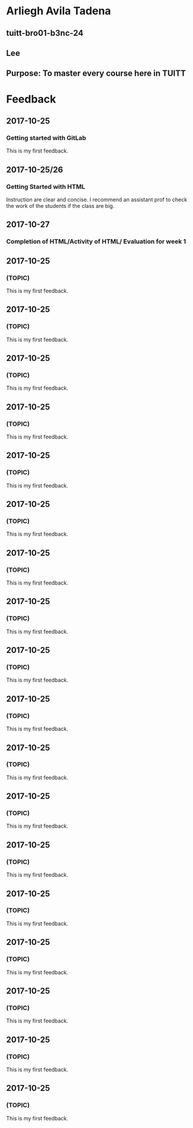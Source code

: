 # Arliegh Avila Tadena
## tuitt-bro01-b3nc-24
## Lee
## Purpose: To master every course here in TUITT

# Feedback
## 2017-10-25
### Getting started with GitLab
This is my first feedback.

## 2017-10-25/26
### Getting Started with HTML
Instruction are clear and concise. I recommend an assistant prof to check the work of the students if the class are big. 

## 2017-10-27
### Completion of HTML/Activity of HTML/ Evaluation for week 1


## 2017-10-25
### (TOPIC)
This is my first feedback.

## 2017-10-25
### (TOPIC)
This is my first feedback.

## 2017-10-25
### (TOPIC)
This is my first feedback.

## 2017-10-25
### (TOPIC)
This is my first feedback.

## 2017-10-25
### (TOPIC)
This is my first feedback.


## 2017-10-25
### (TOPIC)
This is my first feedback.


## 2017-10-25
### (TOPIC)
This is my first feedback.


## 2017-10-25
### (TOPIC)
This is my first feedback.


## 2017-10-25
### (TOPIC)
This is my first feedback.


## 2017-10-25
### (TOPIC)
This is my first feedback.


## 2017-10-25
### (TOPIC)
This is my first feedback.


## 2017-10-25
### (TOPIC)
This is my first feedback.


## 2017-10-25
### (TOPIC)
This is my first feedback.

## 2017-10-25
### (TOPIC)
This is my first feedback.

## 2017-10-25
### (TOPIC)
This is my first feedback.

## 2017-10-25
### (TOPIC)
This is my first feedback.

## 2017-10-25
### (TOPIC)
This is my first feedback.


## 2017-10-25
### (TOPIC)
This is my first feedback.
